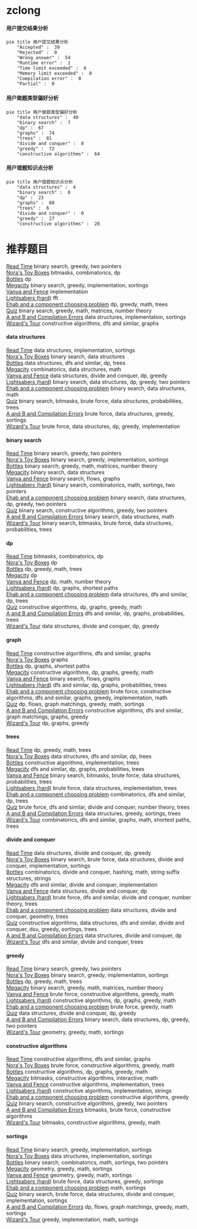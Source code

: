 # zclong
<!-- tabs:start -->
#### **用户提交结果分析**

```mermaid
pie title 用户提交结果分析
    "Accepted" :  39
    "Rejected" :  0
    "Wrong answer" :  54
    "Runtime error" :  1
    "Time limit exceeded" :  6
    "Memory limit exceeded" :  0
    "Compilation error" :  0
    "Partial" :  0
```
#### **用户做题类型偏好分析**

```mermaid
pie title 用户做题类型偏好分析
    "data structures" :  40
    "binary search" :  7
    "dp" :  67
    "graphs" :  74
    "trees" :  81
    "divide and conquer" :  0
    "greedy" :  72
    "constructive algorithms" :  64
```
#### **用户错题知识点分析**

```mermaid
pie title 用户错题知识点分析
    "data structures" :  4
    "binary search" :  0
    "dp" :  23
    "graphs" :  60
    "trees" :  6
    "divide and conquer" :  0
    "greedy" :  27
    "constructive algorithms" :  28
```
<!-- tabs:end -->
# 推荐题目
[Read Time](http://codeforces.com/problemset/problem/343/C)		binary search,
                        greedy,
                        two pointers		  
[Nora's Toy Boxes](http://codeforces.com/problemset/problem/1292/F)		bitmasks,
                        combinatorics,
                        dp		  
[Bottles](http://codeforces.com/problemset/problem/730/J)		dp		  
[Megacity](http://codeforces.com/problemset/problem/424/B)		binary search,
                        greedy,
                        implementation,
                        sortings		  
[Vanya and Fence](http://codeforces.com/problemset/problem/677/A)		implementation		  
[Lightsabers (hard)](http://codeforces.com/problemset/problem/958/F3)		fft		  
[Ehab and a component choosing problem](http://codeforces.com/problemset/problem/1088/E)		dp,
                        greedy,
                        math,
                        trees		  
[Quiz](http://codeforces.com/problemset/problem/337/C)		binary search,
                        greedy,
                        math,
                        matrices,
                        number theory		  
[A and B and Compilation Errors](http://codeforces.com/problemset/problem/519/B)		data structures,
                        implementation,
                        sortings		  
[Wizard's Tour](https://codeforces.com/contest/860/problem/D)		constructive algorithms,
                        dfs and similar,
                        graphs		  
<!-- tabs:start -->
#### **data structures**
[Read Time](http://codeforces.com/problemset/problem/519/B)		data structures,
                        implementation,
                        sortings		  
[Nora's Toy Boxes](http://codeforces.com/problemset/problem/847/B)		binary search,
                        data structures		  
[Bottles](http://codeforces.com/problemset/problem/685/B)		data structures,
                        dfs and similar,
                        dp,
                        trees		  
[Megacity](http://codeforces.com/problemset/problem/283/E)		combinatorics,
                        data structures,
                        math		  
[Vanya and Fence](http://codeforces.com/problemset/problem/1400/E)		data structures,
                        divide and conquer,
                        dp,
                        greedy		  
[Lightsabers (hard)](http://codeforces.com/problemset/problem/1492/C)		binary search,
                        data structures,
                        dp,
                        greedy,
                        two pointers		  
[Ehab and a component choosing problem](http://codeforces.com/problemset/problem/1490/G)		binary search,
                        data structures,
                        math		  
[Quiz](http://codeforces.com/problemset/problem/1479/D)		binary search,
                        bitmasks,
                        brute force,
                        data structures,
                        probabilities,
                        trees		  
[A and B and Compilation Errors](http://codeforces.com/problemset/problem/1497/A)		brute force,
                        data structures,
                        greedy,
                        sortings		  
[Wizard's Tour](http://codeforces.com/problemset/problem/1491/C)		brute force,
                        data structures,
                        dp,
                        greedy,
                        implementation		  
#### **binary search**
[Read Time](http://codeforces.com/problemset/problem/343/C)		binary search,
                        greedy,
                        two pointers		  
[Nora's Toy Boxes](http://codeforces.com/problemset/problem/424/B)		binary search,
                        greedy,
                        implementation,
                        sortings		  
[Bottles](http://codeforces.com/problemset/problem/337/C)		binary search,
                        greedy,
                        math,
                        matrices,
                        number theory		  
[Megacity](http://codeforces.com/problemset/problem/847/B)		binary search,
                        data structures		  
[Vanya and Fence](http://codeforces.com/problemset/problem/653/D)		binary search,
                        flows,
                        graphs		  
[Lightsabers (hard)](http://codeforces.com/problemset/problem/1462/E1)		binary search,
                        combinatorics,
                        math,
                        sortings,
                        two pointers		  
[Ehab and a component choosing problem](http://codeforces.com/problemset/problem/1492/C)		binary search,
                        data structures,
                        dp,
                        greedy,
                        two pointers		  
[Quiz](http://codeforces.com/problemset/problem/1463/D)		binary search,
                        constructive algorithms,
                        greedy,
                        two pointers		  
[A and B and Compilation Errors](http://codeforces.com/problemset/problem/1490/G)		binary search,
                        data structures,
                        math		  
[Wizard's Tour](http://codeforces.com/problemset/problem/1479/D)		binary search,
                        bitmasks,
                        brute force,
                        data structures,
                        probabilities,
                        trees		  
#### **dp**
[Read Time](http://codeforces.com/problemset/problem/1292/F)		bitmasks,
                        combinatorics,
                        dp		  
[Nora's Toy Boxes](http://codeforces.com/problemset/problem/730/J)		dp		  
[Bottles](http://codeforces.com/problemset/problem/1088/E)		dp,
                        greedy,
                        math,
                        trees		  
[Megacity](https://codeforces.com/contest/1013/problem/E)		dp		  
[Vanya and Fence](http://codeforces.com/problemset/problem/283/D)		dp,
                        math,
                        number theory		  
[Lightsabers (hard)](http://codeforces.com/problemset/problem/416/E)		dp,
                        graphs,
                        shortest paths		  
[Ehab and a component choosing problem](http://codeforces.com/problemset/problem/685/B)		data structures,
                        dfs and similar,
                        dp,
                        trees		  
[Quiz](http://codeforces.com/problemset/problem/1328/D)		constructive algorithms,
                        dp,
                        graphs,
                        greedy,
                        math		  
[A and B and Compilation Errors](http://codeforces.com/problemset/problem/839/C)		dfs and similar,
                        dp,
                        graphs,
                        probabilities,
                        trees		  
[Wizard's Tour](http://codeforces.com/problemset/problem/1400/E)		data structures,
                        divide and conquer,
                        dp,
                        greedy		  
#### **graph**
[Read Time](https://codeforces.com/contest/860/problem/D)		constructive algorithms,
                        dfs and similar,
                        graphs		  
[Nora's Toy Boxes](http://codeforces.com/problemset/problem/707/B)		graphs		  
[Bottles](http://codeforces.com/problemset/problem/416/E)		dp,
                        graphs,
                        shortest paths		  
[Megacity](http://codeforces.com/problemset/problem/1328/D)		constructive algorithms,
                        dp,
                        graphs,
                        greedy,
                        math		  
[Vanya and Fence](http://codeforces.com/problemset/problem/653/D)		binary search,
                        flows,
                        graphs		  
[Lightsabers (hard)](http://codeforces.com/problemset/problem/839/C)		dfs and similar,
                        dp,
                        graphs,
                        probabilities,
                        trees		  
[Ehab and a component choosing problem](http://codeforces.com/problemset/problem/1487/C)		brute force,
                        constructive algorithms,
                        dfs and similar,
                        graphs,
                        greedy,
                        implementation,
                        math		  
[Quiz](http://codeforces.com/problemset/problem/1437/C)		dp,
                        flows,
                        graph matchings,
                        greedy,
                        math,
                        sortings		  
[A and B and Compilation Errors](http://codeforces.com/problemset/problem/1470/D)		constructive algorithms,
                        dfs and similar,
                        graph matchings,
                        graphs,
                        greedy		  
[Wizard's Tour](http://codeforces.com/problemset/problem/1476/C)		dp,
                        graphs,
                        greedy		  
#### **trees**
[Read Time](http://codeforces.com/problemset/problem/1088/E)		dp,
                        greedy,
                        math,
                        trees		  
[Nora's Toy Boxes](http://codeforces.com/problemset/problem/685/B)		data structures,
                        dfs and similar,
                        dp,
                        trees		  
[Bottles](https://codeforces.com/contest/1087/problem/D)		constructive algorithms,
                        implementation,
                        trees		  
[Megacity](http://codeforces.com/problemset/problem/839/C)		dfs and similar,
                        dp,
                        graphs,
                        probabilities,
                        trees		  
[Vanya and Fence](http://codeforces.com/problemset/problem/1479/D)		binary search,
                        bitmasks,
                        brute force,
                        data structures,
                        probabilities,
                        trees		  
[Lightsabers (hard)](http://codeforces.com/problemset/problem/1511/C)		brute force,
                        data structures,
                        implementation,
                        trees		  
[Ehab and a component choosing problem](http://codeforces.com/problemset/problem/1499/F)		combinatorics,
                        dfs and similar,
                        dp,
                        trees		  
[Quiz](http://codeforces.com/problemset/problem/1491/E)		brute force,
                        dfs and similar,
                        divide and conquer,
                        number theory,
                        trees		  
[A and B and Compilation Errors](http://codeforces.com/problemset/problem/1466/D)		data structures,
                        greedy,
                        sortings,
                        trees		  
[Wizard's Tour](http://codeforces.com/problemset/problem/1495/D)		combinatorics,
                        dfs and similar,
                        graphs,
                        math,
                        shortest paths,
                        trees		  
#### **divide and conquer**
[Read Time](http://codeforces.com/problemset/problem/1400/E)		data structures,
                        divide and conquer,
                        dp,
                        greedy		  
[Nora's Toy Boxes](http://codeforces.com/problemset/problem/1461/D)		binary search,
                        brute force,
                        data structures,
                        divide and conquer,
                        implementation,
                        sortings		  
[Bottles](http://codeforces.com/problemset/problem/1466/G)		combinatorics,
                        divide and conquer,
                        hashing,
                        math,
                        string suffix structures,
                        strings		  
[Megacity](http://codeforces.com/problemset/problem/1490/D)		dfs and similar,
                        divide and conquer,
                        implementation		  
[Vanya and Fence](https://codeforces.com/contest/1483/problem/C)		data structures,
                        divide and conquer,
                        dp		  
[Lightsabers (hard)](http://codeforces.com/problemset/problem/1491/E)		brute force,
                        dfs and similar,
                        divide and conquer,
                        number theory,
                        trees		  
[Ehab and a component choosing problem](http://codeforces.com/problemset/problem/1303/G)		data structures,
                        divide and conquer,
                        geometry,
                        trees		  
[Quiz](http://codeforces.com/problemset/problem/1494/D)		constructive algorithms,
                        data structures,
                        dfs and similar,
                        divide and conquer,
                        dsu,
                        greedy,
                        sortings,
                        trees		  
[A and B and Compilation Errors](http://codeforces.com/problemset/problem/1482/E)		data structures,
                        divide and conquer,
                        dp		  
[Wizard's Tour](http://codeforces.com/problemset/problem/566/C)		dfs and similar,
                        divide and conquer,
                        trees		  
#### **greedy**
[Read Time](http://codeforces.com/problemset/problem/343/C)		binary search,
                        greedy,
                        two pointers		  
[Nora's Toy Boxes](http://codeforces.com/problemset/problem/424/B)		binary search,
                        greedy,
                        implementation,
                        sortings		  
[Bottles](http://codeforces.com/problemset/problem/1088/E)		dp,
                        greedy,
                        math,
                        trees		  
[Megacity](http://codeforces.com/problemset/problem/337/C)		binary search,
                        greedy,
                        math,
                        matrices,
                        number theory		  
[Vanya and Fence](https://codeforces.com/contest/1099/problem/E)		brute force,
                        constructive algorithms,
                        greedy,
                        math		  
[Lightsabers (hard)](http://codeforces.com/problemset/problem/1328/D)		constructive algorithms,
                        dp,
                        graphs,
                        greedy,
                        math		  
[Ehab and a component choosing problem](http://codeforces.com/problemset/problem/1236/A)		brute force,
                        greedy,
                        math		  
[Quiz](http://codeforces.com/problemset/problem/1400/E)		data structures,
                        divide and conquer,
                        dp,
                        greedy		  
[A and B and Compilation Errors](http://codeforces.com/problemset/problem/1492/C)		binary search,
                        data structures,
                        dp,
                        greedy,
                        two pointers		  
[Wizard's Tour](https://codeforces.com/contest/1496/problem/C)		geometry,
                        greedy,
                        math,
                        sortings		  
#### **constructive algorithms**
[Read Time](https://codeforces.com/contest/860/problem/D)		constructive algorithms,
                        dfs and similar,
                        graphs		  
[Nora's Toy Boxes](https://codeforces.com/contest/1099/problem/E)		brute force,
                        constructive algorithms,
                        greedy,
                        math		  
[Bottles](http://codeforces.com/problemset/problem/1328/D)		constructive algorithms,
                        dp,
                        graphs,
                        greedy,
                        math		  
[Megacity](http://codeforces.com/problemset/problem/1451/E1)		bitmasks,
                        constructive algorithms,
                        interactive,
                        math		  
[Vanya and Fence](https://codeforces.com/contest/1087/problem/D)		constructive algorithms,
                        implementation,
                        trees		  
[Lightsabers (hard)](https://codeforces.com/contest/947/problem/D)		constructive algorithms,
                        implementation,
                        strings		  
[Ehab and a component choosing problem](http://codeforces.com/problemset/problem/1493/A)		constructive algorithms,
                        greedy		  
[Quiz](http://codeforces.com/problemset/problem/1463/D)		binary search,
                        constructive algorithms,
                        greedy,
                        two pointers		  
[A and B and Compilation Errors](https://codeforces.com/contest/1456/problem/B)		bitmasks,
                        brute force,
                        constructive algorithms		  
[Wizard's Tour](http://codeforces.com/problemset/problem/1492/D)		bitmasks,
                        constructive algorithms,
                        greedy,
                        math		  
#### **sortings**
[Read Time](http://codeforces.com/problemset/problem/424/B)		binary search,
                        greedy,
                        implementation,
                        sortings		  
[Nora's Toy Boxes](http://codeforces.com/problemset/problem/519/B)		data structures,
                        implementation,
                        sortings		  
[Bottles](http://codeforces.com/problemset/problem/1462/E1)		binary search,
                        combinatorics,
                        math,
                        sortings,
                        two pointers		  
[Megacity](https://codeforces.com/contest/1496/problem/C)		geometry,
                        greedy,
                        math,
                        sortings		  
[Vanya and Fence](http://codeforces.com/problemset/problem/1495/A)		geometry,
                        greedy,
                        math,
                        sortings		  
[Lightsabers (hard)](http://codeforces.com/problemset/problem/1497/A)		brute force,
                        data structures,
                        greedy,
                        sortings		  
[Ehab and a component choosing problem](http://codeforces.com/problemset/problem/1427/A)		math,
                        sortings		  
[Quiz](http://codeforces.com/problemset/problem/1461/D)		binary search,
                        brute force,
                        data structures,
                        divide and conquer,
                        implementation,
                        sortings		  
[A and B and Compilation Errors](http://codeforces.com/problemset/problem/1437/C)		dp,
                        flows,
                        graph matchings,
                        greedy,
                        math,
                        sortings		  
[Wizard's Tour](http://codeforces.com/problemset/problem/1473/A)		greedy,
                        implementation,
                        math,
                        sortings		  
<!-- tabs:end -->
